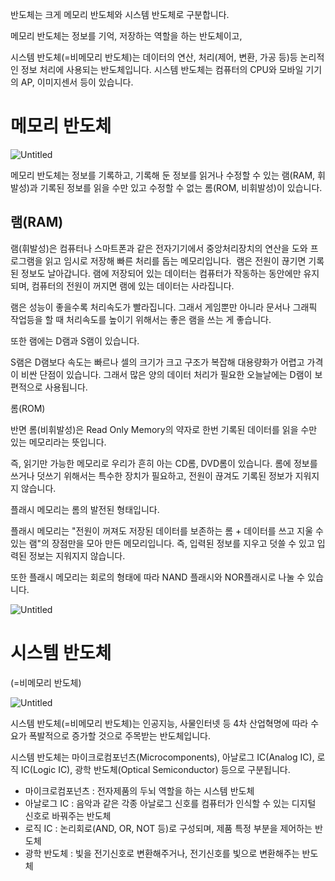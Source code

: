반도체는 크게 메모리 반도체와 시스템 반도체로 구분합니다.

메모리 반도체는 정보를 기억, 저장하는 역할을 하는 반도체이고,

시스템 반도체(=비메모리 반도체)는 데이터의 연산, 처리(제어, 변환, 가공 등)등 논리적인 정보 처리에 사용되는 반도체입니다. 시스템 반도체는 컴퓨터의 CPU와 모바일 기기의 AP, 이미지센서 등이 있습니다.

# 메모리 반도체

![Untitled](https://s3-us-west-2.amazonaws.com/secure.notion-static.com/3bb595e3-5ac3-4f8f-9f79-e71e9cb64d72/Untitled.png)

메모리 반도체는 정보를 기록하고, 기록해 둔 정보를 읽거나 수정할 수 있는 램(RAM, 휘발성)과 기록된 정보를 읽을 수만 있고 수정할 수 없는 롬(ROM, 비휘발성)이 있습니다.

## 램(RAM)

램(휘발성)은 컴퓨터나 스마트폰과 같은 전자기기에서 중앙처리장치의 연산을 도와 프로그램을 읽고 임시로 저장해 빠른 처리를 돕는 메모리입니다.  램은 전원이 끊기면 기록된 정보도 날아갑니다. 램에 저장되어 있는 데이터는 컴퓨터가 작동하는 동안에만 유지되며, 컴퓨터의 전원이 꺼지면 램에 있는 데이터는 사라집니다.

램은 성능이 좋을수록 처리속도가 빨라집니다. 그래서 게임뿐만 아니라 문서나 그래픽 작업등을 할 때 처리속도를 높이기 위해서는 좋은 램을 쓰는 게 좋습니다.

또한 램에는 D램과 S램이 있습니다.

S램은 D램보다 속도는 빠르나 셀의 크기가 크고 구조가 복잡해 대용량화가 어렵고 가격이 비싼 단점이 있습니다. 그래서 많은 양의 데이터 처리가 필요한 오늘날에는 D램이 보편적으로 사용됩니다.

롬(ROM)

반면 롬(비휘발성)은 Read Only Memory의 약자로 한번 기록된 데이터를 읽을 수만 있는 메모리라는 뜻입니다.

즉, 읽기만 가능한 메모리로 우리가 흔히 아는 CD롬, DVD롬이 있습니다. 롬에 정보를 쓰거나 덧쓰기 위해서는 특수한 장치가 필요하고, 전원이 끊겨도 기록된 정보가 지워지지 않습니다.

플래시 메모리는 롬의 발전된 형태입니다.

플래시 메모리는 "전원이 꺼져도 저장된 데이터를 보존하는 롬 + 데이터를 쓰고 지울 수 있는 램"의 장점만을 모아 만든 메모리입니다. 즉, 입력된 정보를 지우고 덧쓸 수 있고 입력된 정보는 지워지지 않습니다.

또한 플래시 메모리는 회로의 형태에 따라 NAND 플래시와 NOR플래시로 나눌 수 있습니다.

![Untitled](https://s3-us-west-2.amazonaws.com/secure.notion-static.com/17c2dbd8-b5a5-467a-8e26-91d9f7085094/Untitled.png)

# 시스템 반도체

(=비메모리 반도체)

![Untitled](https://s3-us-west-2.amazonaws.com/secure.notion-static.com/b5759737-8fc4-48bd-9bff-f8c138120888/Untitled.png)

시스템 반도체(=비메모리 반도체)는 인공지능, 사물인터넷 등 4차 산업혁명에 따라 수요가 폭발적으로 증가할 것으로 주목받는 반도체입니다.

시스템 반도체는 마이크로컴포넌츠(Microcomponents), 아날로그 IC(Analog IC), 로직 IC(Logic IC), 광학 반도체(Optical Semiconductor) 등으로 구분됩니다.

- 마이크로컴포넌츠 : 전자제품의 두뇌 역할을 하는 시스템 반도체
- 아날로그 IC : 음악과 같은 각종 아날로그 신호를 컴퓨터가 인식할 수 있는 디지털 신호로 바꿔주는 반도체
- 로직 IC : 논리회로(AND, OR, NOT 등)로 구성되며, 제품 특정 부분을 제어하는 반도체
- 광학 반도체 : 빛을 전기신호로 변환해주거나, 전기신호를 빛으로 변환해주는 반도체
